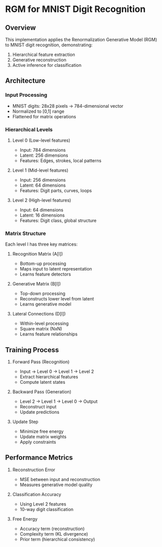 # RGM for MNIST Digit Recognition

## Overview

This implementation applies the Renormalization Generative Model (RGM) to MNIST digit recognition, demonstrating:

1. Hierarchical feature extraction
2. Generative reconstruction
3. Active inference for classification

## Architecture

### Input Processing
- MNIST digits: 28x28 pixels → 784-dimensional vector
- Normalized to [0,1] range
- Flattened for matrix operations

### Hierarchical Levels
1. Level 0 (Low-level features)
   - Input: 784 dimensions
   - Latent: 256 dimensions
   - Features: Edges, strokes, local patterns

2. Level 1 (Mid-level features)
   - Input: 256 dimensions
   - Latent: 64 dimensions
   - Features: Digit parts, curves, loops

3. Level 2 (High-level features)
   - Input: 64 dimensions
   - Latent: 16 dimensions
   - Features: Digit class, global structure

### Matrix Structure
Each level l has three key matrices:

1. Recognition Matrix (A[l])
   - Bottom-up processing
   - Maps input to latent representation
   - Learns feature detectors

2. Generative Matrix (B[l])
   - Top-down processing
   - Reconstructs lower level from latent
   - Learns generative model

3. Lateral Connections (D[l])
   - Within-level processing
   - Square matrix (NxN)
   - Learns feature relationships

## Training Process

1. Forward Pass (Recognition)
   - Input → Level 0 → Level 1 → Level 2
   - Extract hierarchical features
   - Compute latent states

2. Backward Pass (Generation)
   - Level 2 → Level 1 → Level 0 → Output
   - Reconstruct input
   - Update predictions

3. Update Step
   - Minimize free energy
   - Update matrix weights
   - Apply constraints

## Performance Metrics

1. Reconstruction Error
   - MSE between input and reconstruction
   - Measures generative model quality

2. Classification Accuracy
   - Using Level 2 features
   - 10-way digit classification

3. Free Energy
   - Accuracy term (reconstruction)
   - Complexity term (KL divergence)
   - Prior term (hierarchical consistency) 